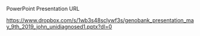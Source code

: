 
PowerPoint Presentation URL

https://www.dropbox.com/s/1wb3s48sclywf3s/genobank_presentation_may_9th_2019_john_unidiagnosed1.pptx?dl=0
